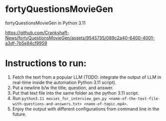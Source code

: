 # fortyQuestionsMovieGen
fortyQuestionsMovieGen in Python 3.11

https://github.com/Crankshaft-News/fortyQuestionsMovieGen/assets/9545735/089c2a40-6400-4001-a3df-7b5e84cf9959

# Instructions to run:
1. Fetch the text from a popular LLM (TODO: integrate the output of LLM in real-time inside the automation Python 3.11 script).
2. Put a newline b/w the title, question, and answer.
3. Put that text file into the same folder as the python 3.11 script.
4. Run `python3.11 movies_for_interview_gen.py <name-of-the-text-file-with-questions-and-answers.txt> <name-of-topic.mp4>`.
5. Enjoy the output with different configurations from command line in the future.
